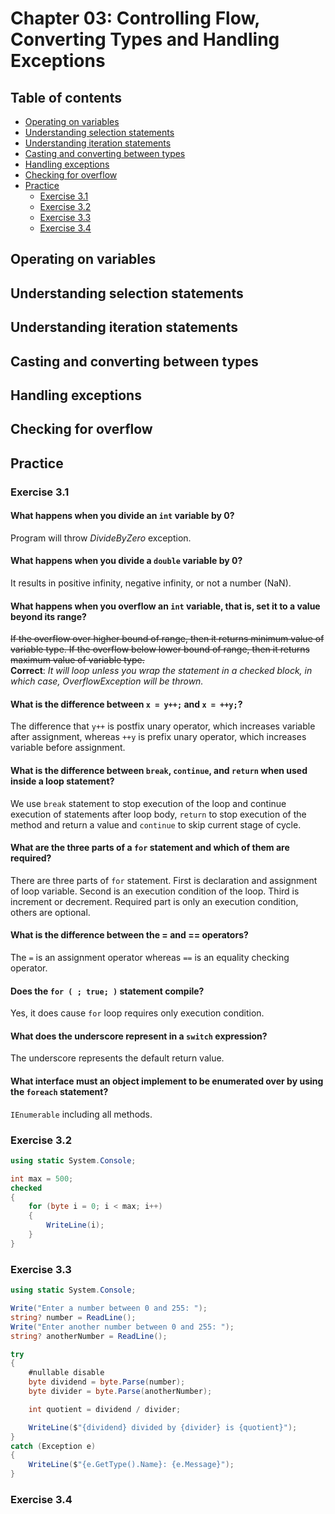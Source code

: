 # Chapter 03: Controlling Flow, Converting Types and Handling Exceptions

## Table of contents
- [Operating on variables](#operating-on-variables)
- [Understanding selection statements](#understanding-selection-statements)
- [Understanding iteration statements](#understanding-iteration-statements)
- [Casting and converting between types](#casting-and-converting-between-types)
- [Handling exceptions](#handling-exceptions)
- [Checking for overflow](#checking-for-overflow)
- [Practice](#practice)
  - [Exercise 3.1](#exercise-31)
  - [Exercise 3.2](#exercise-32)
  - [Exercise 3.3](#exercise-33)
  - [Exercise 3.4](#exercise-34)



## Operating on variables




## Understanding selection statements




## Understanding iteration statements




## Casting and converting between types




## Handling exceptions




## Checking for overflow



## Practice

### Exercise 3.1

#### What happens when you divide an `int` variable by 0?
Program will throw _DivideByZero_ exception.

#### What happens when you divide a `double` variable by 0?
It results in positive infinity, negative infinity, or not a number (NaN).

#### What happens when you overflow an `int` variable, that is, set it to a value beyond its range?
~~If the overflow over higher bound of range, then it returns minimum value of variable type. If the overflow below lower bound of range, then it returns maximum value of variable type.~~\
**Correct**: *It will loop unless you wrap the statement in a checked block, in which case, _OverflowException_ will be thrown.*

#### What is the difference between `x = y++;` and `x = ++y;`?
The difference that `y++` is postfix unary operator, which increases variable after assignment, whereas `++y` is prefix unary operator, which increases variable before assignment.

#### What is the difference between `break`, `continue`, and `return` when used inside a loop statement?
We use `break` statement to stop execution of the loop and continue execution of statements after loop body, `return` to stop execution of the method and return a value and `continue` to skip current stage of cycle.

#### What are the three parts of a `for` statement and which of them are required?
There are three parts of `for` statement.
First is declaration and assignment of loop variable.
Second is an execution condition of the loop.
Third is increment or decrement.
Required part is only an execution condition, others are optional.

#### What is the difference between the = and == operators?
The `=` is an assignment operator whereas `==` is an equality checking operator.

#### Does the `for ( ; true; )` statement compile? 
Yes, it does cause `for` loop requires only execution condition.

#### What does the underscore represent in a `switch` expression?
The underscore represents the default return value.

#### What interface must an object implement to be enumerated over by using the `foreach` statement?
`IEnumerable` including all methods.


### Exercise 3.2

```csharp
using static System.Console;

int max = 500;
checked
{
    for (byte i = 0; i < max; i++)
    {
        WriteLine(i);
    }
}
```


### Exercise 3.3

```csharp
using static System.Console;

Write("Enter a number between 0 and 255: ");
string? number = ReadLine();
Write("Enter another number between 0 and 255: ");
string? anotherNumber = ReadLine();

try
{
    #nullable disable
    byte dividend = byte.Parse(number);
    byte divider = byte.Parse(anotherNumber);

    int quotient = dividend / divider;

    WriteLine($"{dividend} divided by {divider} is {quotient}");
}
catch (Exception e)
{
    WriteLine($"{e.GetType().Name}: {e.Message}");
}
```

### Exercise 3.4
